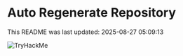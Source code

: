 # Auto Regenerate Repository

This README was last updated: 2025-08-27 05:09:13

 ![TryHackMe](https://tryhackme.com/badge/533634)